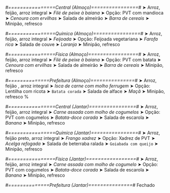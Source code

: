 
*#================Central (Almoço)================#*
➤ Arroz, feijão, arroz integral
➤ *Filé de peixe à baiana*
➤ Opção: PVT com mandioca
➤ *Cenoura com ervilhas*
➤ Salada de almeirão
➤ *Barra de cereais*
➤ Minipão, refresco

*#================Química (Almoço)================#*
➤ Arroz, feijão, arroz integral
➤ *Feijoada*
➤ Opção: Feijoada vegetariana
➤ *Farofa rica*
➤ Salada de couve
➤ *Laranja*
➤ Minipão, refresco

*#================Física (Almoço)=================#*
➤ Arroz, feijão, arroz integral
➤ *Filé de peixe à baiana*
➤ Opção: PVT com batata
➤ *Cenoura com ervilhas*
➤ Salada de almeirão
➤ *Barra de cereais*
➤ Minipão, refresco

*#==============Prefeitura (Almoço)===============#*
➤ Arroz, feijão , arroz integral
➤ *Isca de carne com molho ferrugem*
➤ Opção: Lentilha com ricota 
➤ `Batata corada`
➤ Salada de alface
➤ *Maçã*
➤ Minipão, refresco
%

*#================Central (Jantar)================#*
➤ Arroz, feijão, arroz integral
➤ *Carne assada com molho de cogumelos*
➤ Opção: PVT com cogumelos
➤ *Batata-doce corada*
➤ Salada de escarola
➤ *Banana*
➤ Minipão, refresco

*#================Química (Jantar)================#*
➤ Arroz, feijão preto, arroz integral
➤ *Frango xadrez*
➤ Opção: Xadrez de PVT
➤ *Acelga refogada*
➤ Salada de beterraba ralada 
➤ `Goiabada com queijo`
➤ Minipão, refresco

*#================Física (Jantar)=================#*
➤ Arroz, feijão, arroz integral
➤ *Carne assada com molho de cogumelo*
➤ Opção: PVT com cogumelos
➤ *Batata-doce corada*
➤ Salada de escarola
➤ *Banana*
➤ Minipão, refresco

*#==============Prefeitura (Jantar)===============#*
Fechado
